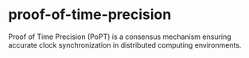 # proof-of-time-precision
Proof of Time Precision (PoPT) is a consensus mechanism ensuring accurate clock synchronization in distributed computing environments.
